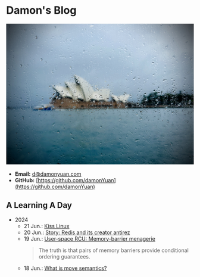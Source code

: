 # Damon's Blog

![@ Opera House in the Rain 240208](.gitbook/assets/opera-house.jpg "@ Opera House in the Rain 240208")

- **Email:** [d@damonyuan.com](mailto:d@damonyuan.com)
- **GitHub:** [https://github.com/damonYuan](https://github.com/damonYuan)

## A Learning A Day

- 2024
  - 21 Jun.: [Kiss Linux](https://kisslinux.github.io/)
  - 20 Jun.: [Story: Redis and its creator antirez](https://blog.brachiosoft.com/en/posts/redis/)
  - 19 Jun.: [User-space RCU: Memory-barrier menagerie](https://lwn.net/Articles/573436/#Quick%20Quiz%202)
    > The truth is that pairs of memory barriers provide conditional ordering guarantees.
  - 18 Jun.: [What is move semantics?](https://stackoverflow.com/questions/3106110/what-is-move-semantics)